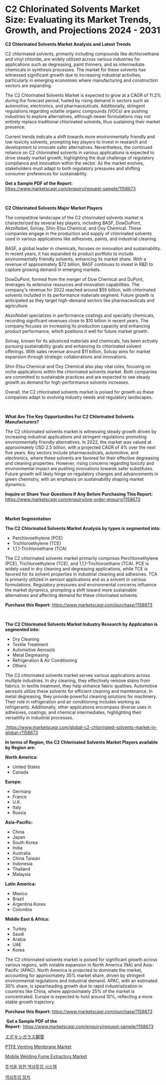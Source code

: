 <p><h1>C2 Chlorinated Solvents Market Size: Evaluating its Market Trends, Growth, and Projections 2024 - 2031</h1></p><p><strong>C2 Chlorinated Solvents Market Analysis and Latest Trends</strong></p>
<p><p>C2 chlorinated solvents, primarily including compounds like dichloroethane and vinyl chloride, are widely utilized across various industries for applications such as degreasing, paint thinners, and as intermediate chemicals in synthesis processes. The market for these solvents has witnessed significant growth due to increasing industrial activities, particularly in emerging economies where manufacturing and construction sectors are expanding.</p><p>The C2 Chlorinated Solvents Market is expected to grow at a CAGR of 11.2% during the forecast period, fueled by rising demand in sectors such as automotive, electronics, and pharmaceuticals. Additionally, stringent regulations regarding volatile organic compounds (VOCs) are pushing industries to explore alternatives, although newer formulations may not entirely replace traditional chlorinated solvents, thus sustaining their market presence.</p><p>Current trends indicate a shift towards more environmentally friendly and low-toxicity solvents, prompting key players to invest in research and development to innovate safer alternatives. Nevertheless, the continued reliance on C2 chlorinated solvents in various applications is expected to drive steady market growth, highlighting the dual challenge of regulatory compliance and innovation within the sector. As the market evolves, stakeholders must adapt to both regulatory pressures and shifting consumer preferences for sustainability.</p></p>
<p><strong>Get a Sample PDF of the Report:&nbsp;</strong> <a href="https://www.marketscagr.com/enquiry/request-sample/1158673">https://www.marketscagr.com/enquiry/request-sample/1158673</a></p>
<p>&nbsp;</p>
<p><strong>C2 Chlorinated Solvents Major Market Players</strong></p>
<p><p>The competitive landscape of the C2 chlorinated solvents market is characterized by several key players, including BASF, DowDuPont, AkzoNobel, Solvay, Shin-Etsu Chemical, and Oxy Chemical. These companies engage in the production and supply of chlorinated solvents used in various applications like adhesives, paints, and industrial cleaning.</p><p>BASF, a global leader in chemicals, focuses on innovation and sustainability. In recent years, it has expanded its product portfolio to include environmentally friendly solvents, enhancing its market share. With a revenue of approximately $72 billion, BASF continues to invest in R&D to capture growing demand in emerging markets.</p><p>DowDuPont, formed from the merger of Dow Chemical and DuPont, leverages its extensive resources and innovation capabilities. The company's revenue for 2022 reached around $55 billion, with chlorinated solvents included in its performance materials segment. Future growth is anticipated as they target high-demand sectors like pharmaceuticals and agriculture.</p><p>AkzoNobel specializes in performance coatings and specialty chemicals, recording significant revenues close to $10 billion in recent years. The company focuses on increasing its production capacity and enhancing product performance, which positions it well for future market growth.</p><p>Solvay, known for its advanced materials and chemicals, has been actively pursuing sustainability goals and enhancing its chlorinated solvent offerings. With sales revenue around $11 billion, Solvay aims for market expansion through strategic collaborations and innovations.</p><p>Shin-Etsu Chemical and Oxy Chemical also play vital roles, focusing on niche applications within the chlorinated solvents market. Both companies are committed to sustainable practices and are expected to see steady growth as demand for high-performance solvents increases.</p><p>Overall, the C2 chlorinated solvents market is poised for growth as these companies adapt to evolving industry needs and regulatory landscapes.</p></p>
<p>&nbsp;</p>
<p><strong>What Are The Key Opportunities For C2 Chlorinated Solvents Manufacturers?</strong></p>
<p><p>The C2 chlorinated solvents market is witnessing steady growth driven by increasing industrial applications and stringent regulations promoting environmentally friendly alternatives. In 2022, the market was valued at approximately USD 2.5 billion, with a projected CAGR of 4% over the next five years. Key sectors include pharmaceuticals, automotive, and electronics, where these solvents are favored for their effective degreasing and cleaning properties. However, rising concerns regarding toxicity and environmental impact are pushing innovations towards safer substitutes. Future growth will likely hinge on regulatory changes and advancements in green chemistry, with an emphasis on sustainability shaping market dynamics.</p></p>
<p><strong>Inquire or Share Your Questions If Any Before Purchasing This Report:</strong> <a href="https://www.marketscagr.com/enquiry/pre-order-enquiry/1158673">https://www.marketscagr.com/enquiry/pre-order-enquiry/1158673</a></p>
<p>&nbsp;</p>
<p><strong>Market Segmentation</strong></p>
<p><strong>The C2 Chlorinated Solvents Market Analysis by types is segmented into:</strong></p>
<p><ul><li>Perchloroethylene (PCE)</li><li>Trichloroethylene (TCE)</li><li>1,1,1-Trichloroethane (TCA)</li></ul></p>
<p><p>The C2 chlorinated solvents market primarily comprises Perchloroethylene (PCE), Trichloroethylene (TCE), and 1,1,1-Trichloroethane (TCA). PCE is widely used in dry cleaning and degreasing applications, while TCE is favored for its solvent properties in industrial cleaning and adhesives. TCA is primarily utilized in aerosol applications and as a solvent in various formulations. Regulatory pressures and environmental concerns influence the market dynamics, prompting a shift toward more sustainable alternatives and affecting demand for these chlorinated solvents.</p></p>
<p><strong>Purchase this Report:&nbsp;</strong><a href="https://www.marketscagr.com/purchase/1158673">https://www.marketscagr.com/purchase/1158673</a></p>
<p>&nbsp;</p>
<p><strong>The C2 Chlorinated Solvents Market Industry Research by Application is segmented into:</strong></p>
<p><ul><li>Dry Cleaning</li><li>Textile Treatment</li><li>Automotive Aerosols</li><li>Metal Degreasing</li><li>Refrigeration & Air Conditioning</li><li>Others</li></ul></p>
<p><p>The C2 chlorinated solvents market serves various applications across multiple industries. In dry cleaning, they effectively remove stains from fabrics. In textile treatment, they help enhance fabric qualities. Automotive aerosols utilize these solvents for efficient cleaning and maintenance. In metal degreasing, they provide powerful cleaning solutions for machinery. Their role in refrigeration and air conditioning includes working as refrigerants. Additionally, other applications encompass diverse uses in adhesives, coatings, and chemical intermediates, highlighting their versatility in industrial processes.</p></p>
<p><a href="https://www.marketscagr.com/global-c2-chlorinated-solvents-market-in-global-r1158673">&nbsp;https://www.marketscagr.com/global-c2-chlorinated-solvents-market-in-global-r1158673</a></p>
<p><strong>In terms of Region, the C2 Chlorinated Solvents Market Players available by Region are:</strong></p>
<p>
    <p> <strong> North America: </strong>
        <ul>
            <li>United States</li>
            <li>Canada</li>
        </ul>
        </p> 
    <p> <strong> Europe: </strong>
        <ul>
            <li>Germany</li>
            <li>France</li>
            <li>U.K.</li>
            <li>Italy</li>
            <li>Russia</li>
        </ul>
        </p> 
    <p> <strong> Asia-Pacific: </strong>
        <ul>
            <li>China</li>
            <li>Japan</li>
            <li>South Korea</li>
            <li>India</li>
            <li>Australia</li>
            <li>China Taiwan</li>
            <li>Indonesia</li>
            <li>Thailand</li>
            <li>Malaysia</li>
        </ul>
        </p> 
    <p> <strong> Latin America: </strong>
        <ul>
            <li>Mexico</li>
            <li>Brazil</li>
            <li>Argentina Korea</li>
            <li>Colombia</li>
        </ul>
        </p> 
    <p> <strong> Middle East & Africa: </strong>
        <ul>
            <li>Turkey</li>
            <li>Saudi</li>
            <li>Arabia</li>
            <li>UAE</li>
            <li>Korea</li>
        </ul>
    </p>
    </p>
<p><p>The C2 chlorinated solvents market is poised for significant growth across various regions, with notable expansion in North America (NA) and Asia-Pacific (APAC). North America is projected to dominate the market, accounting for approximately 35% market share, driven by stringent environmental regulations and industrial demand. APAC, with an estimated 30% share, is spearheading growth due to rapid industrialization in countries like China, where approximately 25% of the market is concentrated. Europe is expected to hold around 10%, reflecting a more stable growth trajectory.</p></p>
<p><strong>Purchase this Report: </strong><a href="https://www.marketscagr.com/purchase/1158673">https://www.marketscagr.com/purchase/1158673</a></p>
<p>&nbsp;<strong>Get a Sample PDF of the Report:&nbsp;&nbsp;</strong><a href="https://www.marketscagr.com/enquiry/request-sample/1158673">https://www.marketscagr.com/enquiry/request-sample/1158673</a></p>
<p><strong></strong></p>
<p><p><a href="https://medium.com/@edmondg3yrtreenfelder8956/epoxy-glass-steel-pipe-market-%E3%81%AF-%E3%82%B3%E3%82%B9%E3%83%88%E7%AE%A1%E7%90%86%E3%81%A8%E5%8A%B9%E7%8E%87%E5%90%91%E4%B8%8A%E3%82%92%E5%84%AA%E5%85%88%E3%81%97%E3%81%BE%E3%81%99-%E3%81%95%E3%82%89%E3%81%AB-%E5%A0%B1%E5%91%8A%E6%9B%B8%E3%81%AF%E5%B8%82%E5%A0%B4%E3%81%AE%E9%9C%80%E8%A6%81%E9%9D%A2%E3%81%A8%E4%BE%9B%E7%B5%A6%E9%9D%A2%E3%81%AE%E4%B8%A1%E6%96%B9%E3%82%92%E3%82%AB%E3%83%90%E3%83%BC%E3%81%97%E3%81%A6%E3%81%84%E3%81%BE%E3%81%99-epoxy-glass-b9978c3a2def">エポキシガラス鋼管</a></p><p><a href="https://issuu.com/reportprime-2/docs/ptfe-venting-membrane-market-size-2_720a0c79eb1ea7">PTFE Venting Membrane Market</a></p><p><a href="https://www.linkedin.com/pulse/driving-factors-behind-mobile-welding-fume-extractors-market-pzanc?trackingId=C1Ir6hNjRPux%2Fjam4re8YQ%3D%3D">Mobile Welding Fume Extractors Market</a></p><p><a href="https://medium.com/@tracydrickaoa/reverse-osmosis-systems-for-dialysis-market-%EC%9D%98-%EA%B8%80%EB%A1%9C%EB%B2%8C-%EC%8B%9C%EC%9E%A5-%EA%B0%9C%EC%9A%94%EB%8A%94-%EC%A0%84-%EC%84%B8%EA%B3%84-%EB%B0%8F-%EC%A3%BC%EC%9A%94-%EC%8B%9C%EC%9E%A5%EC%9D%98-%EC%82%B0%EC%97%85%EC%97%90-%EC%98%81%ED%96%A5%EC%9D%84-%EB%AF%B8%EC%B9%98%EB%8A%94-%EC%A3%BC%EC%9A%94-%ED%8A%B8%EB%A0%8C%EB%93%9C%EC%97%90-%EB%8C%80%ED%95%9C-%EB%8F%85%ED%8A%B9%ED%95%9C-d76abf31adb5">투석을 위한 역삼투압 시스템</a></p><p><a href="https://medium.com/@tracydrickaoa/%EA%B8%80%EB%A1%9C%EB%B2%8C-%EC%8B%9C%EC%9E%A5-%EB%8F%99%ED%96%A5-2024%EB%85%84%EB%B6%80%ED%84%B0-2031%EB%85%84%EA%B9%8C%EC%A7%80%EC%9D%98-%EC%97%AD%EC%82%BC%ED%88%AC%EC%95%95-%EC%9E%A5%EC%B9%98-%EC%8B%9C%EC%9E%A5-%EC%98%88%EC%B8%A1-%EB%B0%8F-%EC%84%B1%EC%9E%A5-%EB%B6%84%EC%84%9D-c49073d593a3">역삼투압 장치</a></p></p>